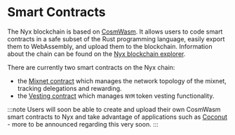 # Smart Contracts

The Nyx blockchain is based on [CosmWasm](https://cosmwasm.com/). It allows users to code smart contracts in a safe subset of the Rust programming language, easily export them to WebAssembly, and upload them to the blockchain. Information about the chain can be found on the [Nyx blockchain explorer](https://nym.explorers.guru/). 

There are currently two smart contracts on the Nyx chain: 
* the [Mixnet contract](/docs/next/smart-contracts/mixnet) which manages the network topology of the mixnet, tracking delegations and rewarding. 
* the [Vesting contract](/docs/next/smart-contracts/vesting) which manages `NYM` token vesting functionality.  

:::note
Users will soon be able to create and upload their own CosmWasm smart contracts to Nyx and take advantage of applications such as [Coconut](/docs/next/coconut) - more to be announced regarding this very soon.
:::
